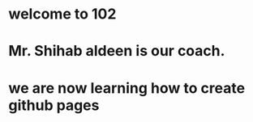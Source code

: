# welcome to 102
# Mr. Shihab aldeen is our coach.
# we are now learning how to create github pages

